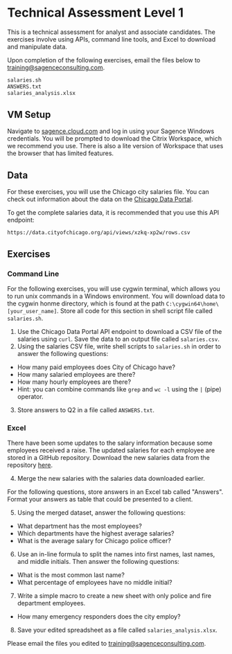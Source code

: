 # Technical Assessment Level 1
This is a technical assessment for analyst and associate candidates.
The exercises involve using APIs, command line tools, and Excel to download and manipulate data.

Upon completion of the following exercises, email the files below to [training@sagenceconsulting.com](mailto:training@sagenceconsulting.com).
```bash
salaries.sh
ANSWERS.txt
salaries_analysis.xlsx
```

## VM Setup
Navigate to [sagence.cloud.com](sagence.cloud.com) and log in using your Sagence Windows credentials. You will be prompted to download the Citrix Workspace, which we recommend you use. There is also a lite version of Workspace that uses the browser that has limited features.

## Data

For these exercises, you will use the Chicago city salaries file.
You can check out information about the data on the [Chicago Data Portal](https://data.cityofchicago.org/Administration-Finance/Current-Employee-Names-Salaries-and-Position-Title/xzkq-xp2w).

To get the complete salaries data, it is recommended that you use this API endpoint:
```
https://data.cityofchicago.org/api/views/xzkq-xp2w/rows.csv
```

## Exercises

### Command Line
For the following exercises, you will use cygwin terminal, which allows you to run unix commands in a Windows environment. You will download data to the cygwin honme directory, which is found at the path `C:\cygwin64\home\[your_user_name]`. Store all code for this section in shell script file called `salaries.sh`.

1. Use the Chicago Data Portal API endpoint to download a CSV file of the salaries using `curl`. Save the data to an output file called `salaries.csv`.
2. Using the salaries CSV file, write shell scripts to `salaries.sh` in order to answer the following questions:
  * How many paid employees does City of Chicago have?
  * How many salaried employees are there?
  * How many hourly employees are there?
  * Hint: you can combine commands like `grep` and `wc -l` using the `|` (pipe) operator. 
3. Store answers to Q2 in a file called `ANSWERS.txt`.

### Excel
There have been some updates to the salary information because some employees received a raise. The updated salaries for each employee are stored in a GitHub repository. Download the new salaries data from the repository [here](https://github.com/sagencetraining/assessment_level_one).

4. Merge the new salaries with the salaries data downloaded earlier.

For the following questions, store answers in an Excel tab called "Answers". Format your answers as table that could be presented to a client.

5. Using the merged dataset, answer the following questions:
  * What department has the most employees?
  * Which departments have the highest average salaries?
  * What is the average salary for Chicago police officer?
6. Use an in-line formula to split the names into first names, last names, and middle initials. Then answer the following questions:
  * What is the most common last name?
  * What percentage of employees have no middle initial?
7. Write a simple macro to create a new sheet with only police and fire department employees.
  * How many emergency responders does the city employ?
8. Save your edited spreadsheet as a file called `salaries_analysis.xlsx`.

Please email the files you edited to [training@sagenceconsulting.com](mailto:training@sagenceconsulting.com).
